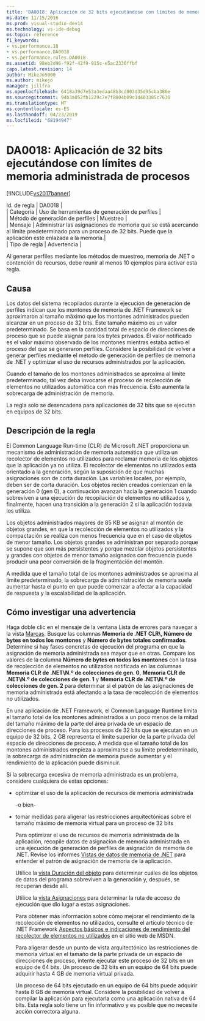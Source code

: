 ```yaml
---
title: 'DA0018: Aplicación de 32 bits ejecutándose con límites de memoria administrada de procesos | Microsoft Docs'
ms.date: 11/15/2016
ms.prod: visual-studio-dev14
ms.technology: vs-ide-debug
ms.topic: reference
f1_keywords:
- vs.performance.18
- vs.performance.DA0018
- vs.performance.rules.DA0018
ms.assetid: 98eb2d96-f92f-42f9-915c-e5ac2330ffbf
caps.latest.revision: 14
author: MikeJo5000
ms.author: mikejo
manager: jillfra
ms.openlocfilehash: 6418a39d7e53a3edaa48b3cd003d35d95cba386e
ms.sourcegitcommit: 94b3a052fb1229c7e7f8804b09c1d403385c7630
ms.translationtype: MT
ms.contentlocale: es-ES
ms.lasthandoff: 04/23/2019
ms.locfileid: "68194947"
---
```

# <a name="da0018-32-bit-application-running-at-process-managed-memory-limits"></a>DA0018: Aplicación de 32 bits ejecutándose con límites de memoria administrada de procesos
[!INCLUDE[vs2017banner](../includes/vs2017banner.md)]

Id. de regla | DA0018 |  
| Categoría | Uso de herramientas de generación de perfiles |  
| Método de generación de perfiles | Muestreo |  
| Mensaje | Administrar las asignaciones de memoria que se está acercando al límite predeterminado para un proceso de 32 bits. Puede que la aplicación esté enlazada a la memoria.|  
| Tipo de regla | Advertencia |  
  
 Al generar perfiles mediante los métodos de muestreo, memoria de .NET o contención de recursos, debe reunir al menos 10 ejemplos para activar esta regla.  
  
## <a name="cause"></a>Causa  
 Los datos del sistema recopilados durante la ejecución de generación de perfiles indican que los montones de memoria de .NET Framework se aproximaron al tamaño máximo que los montones administrados pueden alcanzar en un proceso de 32 bits. Este tamaño máximo es un valor predeterminado. Se basa en la cantidad total de espacio de direcciones de proceso que se puede asignar para los bytes privados. El valor notificado es el valor máximo observado de los montones mientras estaba activo el proceso del que se generaron perfiles. Considere la posibilidad de volver a generar perfiles mediante el método de generación de perfiles de memoria de .NET y optimizar el uso de recursos administrados por la aplicación.  
  
 Cuando el tamaño de los montones administrados se aproxima al límite predeterminado, tal vez deba invocarse el proceso de recolección de elementos no utilizados automática con más frecuencia. Esto aumenta la sobrecarga de administración de memoria.  
  
 La regla solo se desencadena para aplicaciones de 32 bits que se ejecutan en equipos de 32 bits.  
  
## <a name="rule-description"></a>Descripción de la regla  
 El Common Language Run-time (CLR) de Microsoft .NET proporciona un mecanismo de administración de memoria automática que utiliza un recolector de elementos no utilizados para reclamar memoria de los objetos que la aplicación ya no utiliza. El recolector de elementos no utilizados está orientado a la generación, según la suposición de que muchas asignaciones son de corta duración. Las variables locales, por ejemplo, deben ser de corta duración. Los objetos recién creados comienzan en la generación 0 (gen 0), a continuación avanzan hacia la generación 1 cuando sobreviven a una ejecución de recopilación de elementos no utilizados y, finalmente, hacen una transición a la generación 2 si la aplicación todavía los utiliza.  
  
 Los objetos administrados mayores de 85 KB se asignan al montón de objetos grandes, en que la recolección de elementos no utilizados y la compactación se realiza con menos frecuencia que en el caso de objetos de menor tamaño. Los objetos grandes se administran por separado porque se supone que son más persistentes y porque mezclar objetos persistentes y grandes con objetos de menor tamaño asignados con frecuencia puede producir una peor conversión de la fragmentación del montón.  
  
 A medida que el tamaño total de los montones administrados se aproxima al límite predeterminado, la sobrecarga de administración de memoria suele aumentar hasta el punto en que puede comenzar a afectar a la capacidad de respuesta y la escalabilidad de la aplicación.  
  
## <a name="how-to-investigate-a-warning"></a>Cómo investigar una advertencia  
 Haga doble clic en el mensaje de la ventana Lista de errores para navegar a la vista [Marcas](../profiling/marks-view.md). Busque las columnas **Memoria de .NET CLR\\, Número de bytes en todos los montones** y **Número de bytes totales confirmados**. Determine si hay fases concretas de ejecución del programa en que la asignación de memoria administrada sea mayor que en otras. Compare los valores de la columna **Número de bytes en todos los montones** con la tasa de recolección de elementos no utilizados notificada en las columnas **Memoria CLR de .NET\\N.º de colecciones de gen. 0**, **Memoria CLR de .NET\\N.º de colecciones de gen. 1** y **Memoria CLR de .NET\\N.º de colecciones de gen. 2** para determinar si el patrón de las asignaciones de memoria administrada está afectando a la tasa de recolección de elementos no utilizados.  
  
 En una aplicación de .NET Framework, el Common Language Runtime limita el tamaño total de los montones administrados a un poco menos de la mitad del tamaño máximo de la parte del área privada de un espacio de direcciones de proceso. Para los procesos de 32 bits que se ejecutan en un equipo de 32 bits, 2 GB representa el límite superior de la parte privada del espacio de direcciones de proceso. A medida que el tamaño total de los montones administrados empieza a aproximarse a su límite predeterminado, la sobrecarga de administración de memoria puede aumentar y el rendimiento de la aplicación puede disminuir.  
  
 Si la sobrecarga excesiva de memoria administrada es un problema, considere cualquiera de estas opciones:  
  
- optimizar el uso de la aplicación de recursos de memoria administrada  
  
   -o bien-  
  
- tomar medidas para aligerar las restricciones arquitectónicas sobre el tamaño máximo de memoria virtual para un proceso de 32 bits  
  
  Para optimizar el uso de recursos de memoria administrada de la aplicación, recopile datos de asignación de memoria administrada en una ejecución de generación de perfiles de asignación de memoria de .NET. Revise los informes [Vistas de datos de memoria de .NET](../profiling/dotnet-memory-data-views.md) para entender el patrón de asignación de memoria de la aplicación.  
  
  Utilice la [vista Duración del objeto](../profiling/object-lifetime-view.md) para determinar cuáles de los objetos de datos del programa sobreviven a la generación y, después, se recuperan desde allí.  
  
  Utilice la [vista Asignaciones](../profiling/dotnet-memory-allocations-view.md) para determinar la ruta de acceso de ejecución que dio lugar a estas asignaciones.  
  
  Para obtener más información sobre cómo mejorar el rendimiento de la recolección de elementos no utilizados, consulte el artículo técnico de .NET Framework [Aspectos básicos e indicaciones de rendimiento del recolector de elementos no utilizados](http://go.microsoft.com/fwlink/?LinkId=177946) en el sitio web de MSDN.  
  
  Para aligerar desde un punto de vista arquitectónico las restricciones de memoria virtual en el tamaño de la parte privada de un espacio de direcciones de proceso, intente ejecutar este proceso de 32 bits en un equipo de 64 bits.  Un proceso de 32 bits en un equipo de 64 bits puede adquirir hasta 4 GB de memoria virtual privada.  
  
  Un proceso de 64 bits ejecutado en un equipo de 64 bits puede adquirir hasta 8 GB de memoria virtual. Considere la posibilidad de volver a compilar la aplicación para ejecutarla como una aplicación nativa de 64 bits. Esta regla solo tiene un fin informativo y es posible que no necesite acción correctora alguna.
